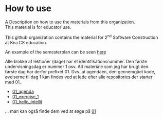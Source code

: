 # How to use

A Description on how to use the materials from this organization.    
This material is for educator use.

This github organization contains the material for 2<sup>nd</sup> Software Construction at Kea CS education.

An example of the semesterplan can be seen [here](https://studentsadministration.github.io/)  

Alle blokke af lektioner (dage) har et identifikationsnummer. Den første undervisningsdag er nummer 1 osv. Alt materiale som jeg har brugt den første dag har derfor prefixet 01. Dvs. at agendaen, den gennemgået kode, øvelserne til dag 1 kan findes ved at lede efter alle repositories der starter med 01_     

* [01_agenda](https://github.com/StudentsAdministration/01_agenda)
* [01_exercise_1]()
* [01_hello_intellij]()

... 
man kan også finde dem ved at søge på [01](https://github.com/StudentsAdministration?utf8=%E2%9C%93&q=01)


